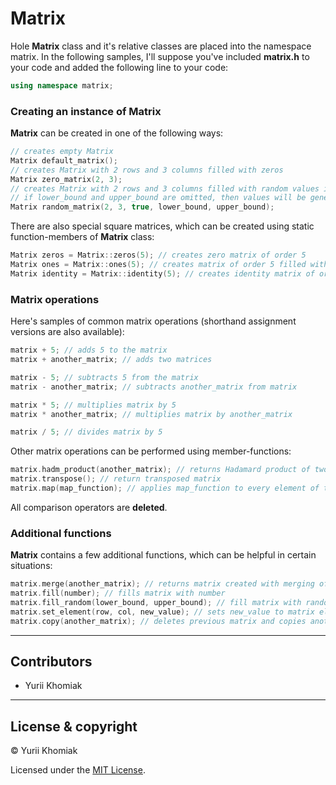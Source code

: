 # Matrix

Hole **Matrix** class and it's relative classes are placed into the namespace matrix.
In the following samples, I'll suppose you've included **matrix.h** to your code and added the following line to your code:
```cpp
using namespace matrix;
```

### Creating an instance of Matrix

**Matrix** can be created in one of the following ways:
```cpp
// creates empty Matrix
Matrix default_matrix(); 
// creates Matrix with 2 rows and 3 columns filled with zeros
Matrix zero_matrix(2, 3); 
// creates Matrix with 2 rows and 3 columns filled with random values in between of lower_bound and upper_bound
// if lower_bound and upper_bound are omitted, then values will be generated in the interval [0;1]
Matrix random_matrix(2, 3, true, lower_bound, upper_bound);
```

There are also special square matrices, which can be created using static function-members of **Matrix** class:
```cpp
Matrix zeros = Matrix::zeros(5); // creates zero matrix of order 5
Matrix ones = Matrix::ones(5); // creates matrix of order 5 filled with ones
Matrix identity = Matrix::identity(5); // creates identity matrix of order 5
```

### Matrix operations

Here's samples of common matrix operations (shorthand assignment versions are also available):
```cpp
matrix + 5; // adds 5 to the matrix
matrix + another_matrix; // adds two matrices

matrix - 5; // subtracts 5 from the matrix
matrix - another_matrix; // subtracts another_matrix from matrix

matrix * 5; // multiplies matrix by 5
matrix * another_matrix; // multiplies matrix by another_matrix

matrix / 5; // divides matrix by 5
```

Other matrix operations can be performed using member-functions:
```cpp
matrix.hadm_product(another_matrix); // returns Hadamard product of two matrices
matrix.transpose(); // return transposed matrix
matrix.map(map_function); // applies map_function to every element of the matrix
```

All comparison operators are **deleted**.

### Additional functions

**Matrix** contains a few additional functions, which can be helpful in certain situations:
```cpp
matrix.merge(another_matrix); // returns matrix created with merging of two matrices
matrix.fill(number); // fills matrix with number
matrix.fill_random(lower_bound, upper_bound); // fill matrix with random number (by default in the interval [0,1])
matrix.set_element(row, col, new_value); // sets new_value to matrix element with indices row and col
matrix.copy(another_matrix); // deletes previous matrix and copies another_matrix to matrix
```

---

## Contributors

- Yurii Khomiak

---

## License & copyright

© Yurii Khomiak

Licensed under the [MIT License](LICENSE).